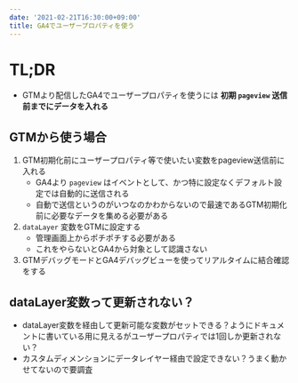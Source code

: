 ```yaml
---
date: '2021-02-21T16:30:00+09:00'
title: GA4でユーザープロパティを使う
---
```


# TL;DR

- GTMより配信したGA4でユーザープロパティを使うには **初期 `pageview` 送信前までにデータを入れる**

## GTMから使う場合

1. GTM初期化前にユーザープロパティ等で使いたい変数をpageview送信前に入れる
   - GA4より `pageview` はイベントとして、かつ特に設定なくデフォルト設定では自動的に送信される
   - 自動で送信というのがいつなのかわからないので最速であるGTM初期化前に必要なデータを集める必要がある
1. `dataLayer` 変数をGTMに設定する
   - 管理画面上からポチポチする必要がある
   - これをやらないとGA4から対象として認識さない
1. GTMデバッグモードとGA4デバッグビューを使ってリアルタイムに結合確認をする

## dataLayer変数って更新されない？

- dataLayer変数を経由して更新可能な変数がセットできる？ようにドキュメントに書いている用に見えるがユーザープロパティでは1回しか更新されない？
- カスタムディメンションにデータレイヤー経由で設定できない？うまく動かせてないので要調査
